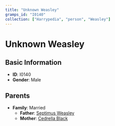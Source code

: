 ```yaml
---
title: "Unknown Weasley"
gramps_id: "I0140"
collection: ["Harrypedia", "person", "Weasley"]
---
```


# Unknown Weasley

## Basic Information

- **ID**: I0140
- **Gender**: Male

## Parents

- **Family**: Married
  - **Father**: [Septimus Weasley](//Weasley/Septimus/)
  - **Mother**: [Cedrella Black](//Black/Cedrella/)

